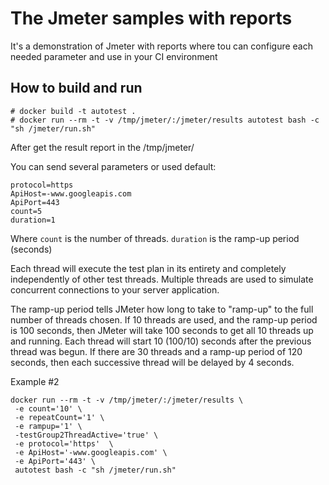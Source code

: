 # The Jmeter samples with reports

It's a demonstration of Jmeter with reports where tou can configure each needed parameter and use in your CI environment 

## How to build and run  

    # docker build -t autotest . 
    # docker run --rm -t -v /tmp/jmeter/:/jmeter/results autotest bash -c "sh /jmeter/run.sh"


After get the result report in the /tmp/jmeter/

You can send several parameters or used default:
    
    protocol=https
    ApiHost=-www.googleapis.com
    ApiPort=443
    count=5
    duration=1

Where `count` is the number of threads.
`duration` is the ramp-up period (seconds)

Each thread will execute the test plan in its entirety and completely independently of other test threads. Multiple threads are used to simulate concurrent connections to your server application.

The ramp-up period tells JMeter how long to take to "ramp-up" to the full number of threads chosen. 
If 10 threads are used, and the ramp-up period is 100 seconds, then JMeter will take 100 seconds to get all 10 threads up and running. 
Each thread will start 10 (100/10) seconds after the previous thread was begun. 
If there are 30 threads and a ramp-up period of 120 seconds, then each successive thread will be delayed by 4 seconds.

 Example #2
 
    docker run --rm -t -v /tmp/jmeter/:/jmeter/results \
     -e count='10' \
     -e repeatCount='1' \
     -e rampup='1' \
     -testGroup2ThreadActive='true' \
     -e protocol='https'  \
     -e ApiHost='-www.googleapis.com' \
     -e ApiPort='443' \
     autotest bash -c "sh /jmeter/run.sh"